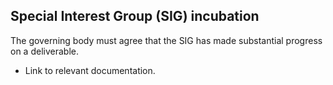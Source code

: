 ## Special Interest Group (SIG) incubation

The governing body must agree that the SIG has made substantial progress on a deliverable.

   * Link to relevant documentation.
